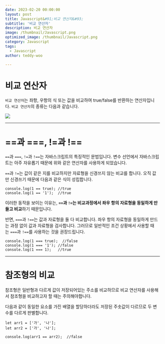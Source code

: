 ```yaml
---
date: 2023-02-20 00:00:00
layout: post
title: Javascript&#91;비교 연산자&#93; 
subtitle: '비교 연산자'
description: 비교 연산자
image: /thumbnail/Javascript.png
optimized_image: /thumbnail/Javascript.png
category: Javascript
tags:
  - Javascript
author: teddy-woo

---
```


# 비교 연산자

`비교 연산자`는 좌항, 우항의 식 또는 값을 비교하여 true/false를 반환하는 연산자입니다. `비교 연산자`의 종류는 다음과 같습니다.

![](https://velog.velcdn.com/images%2Fbami%2Fpost%2F28e5e85e-f315-4a51-8985-1f289e6977aa%2Fimage.png)

---

# ==과 ===, !=과 !==

`==`과 `===`, `!=`과 `!==`는 자바스크립트의 특징적인 문법입니다. 변수 선언에서 자바스크립트는 아주 자유롭기 때문에 위와 같은 연산자를 사용하게 되었습니다.

`==`과 `!=`는 값이 같은 지를 비교하지만 자료형을 신경쓰지 않는 비교를 합니다. 오직 값만 신경쓰기 때문에 다음과 같은 식이 성립합니다.

```
console.log(1 == true);	//true
console.log(1 == '1');	//true
```

이러한 동작을 보이는 이유는, **`==`과 `!=`는 비교과정에서 좌우 항의 자료형을 동일하게 만들고 비교**하기 때문입니다.

반면, `===`과 `!==`는 값과 자료형을 둘 다 비교합니다. 좌우 항의 자료형을 동일하게 만드는 과정 없이 값과 자료형을 검사합니다. 그러므로 일반적인 조건 상황에서 사용할 때는 `===`과 `!==`를 사용하는 것을 권장드립니다.

```
console.log(1 === true);  //false
console.log(1 === '1');	//false
console.log(1 === 1);	//true
```

---

# 참조형의 비교

참조형은 일반형과 다르게 값이 저장되어있는 주소를 비교하므로 비교 연산자를 사용해서 참조형을 비교하고자 할 때는 주의해야합니다.

다음과 같이 동일한 요소를 가진 배열을 할당하더라도 저장된 주솟값이 다르므로 두 변수를 다르게 판별합니다.

```
let arr1 = ['가', '나'];
let arr2 = ['가', '나'];

console.log(arr1 == arr2);	//false
```